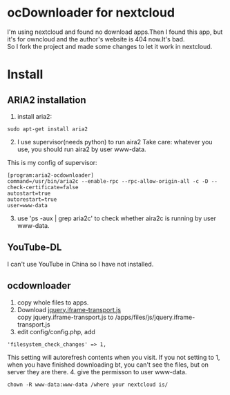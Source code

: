 # ocDownloader for nextcloud
I'm using nextcloud and found no download apps.Then I found this app, but it's for owncloud and the author's website is 404 now.It's bad.  
So I fork the project and made some changes to let it work in nextcloud.

# Install
## ARIA2 installation
1. install aria2:  
```
sudo apt-get install aria2
```

2. I use supervisor(needs python) to run aira2
Take care: whatever you use, you should run aira2 by user www-data. 

This is my config of supervisor:  
```
[program:aria2-ocdownloader]
command=/usr/bin/aria2c --enable-rpc --rpc-allow-origin-all -c -D --check-certificate=false
autostart=true
autorestart=true
user=www-data
```

3. use 'ps -aux | grep aria2c' to check whether aira2c is running by user www-data. 

## YouTube-DL
I can't use YouTube in China so I have not installed. 

## ocdownloader
1. copy whole files to apps.
2. Download [jquery.iframe-transport.js](https://github.com/cmlenz/jquery-iframe-transport)  
copy jquery.iframe-transport.js to /apps/files/js/jquery.iframe-transport.js
3. edit config/config.php, add
```
'filesystem_check_changes' => 1,
```
This setting will autorefresh contents when you visit. If you not setting to 1, when you have finished downloading bt, you can't see the files, but on server they are there.
4. give the permisson to user www-data.  

```
chown -R www-data:www-data /where your nextcloud is/
```



